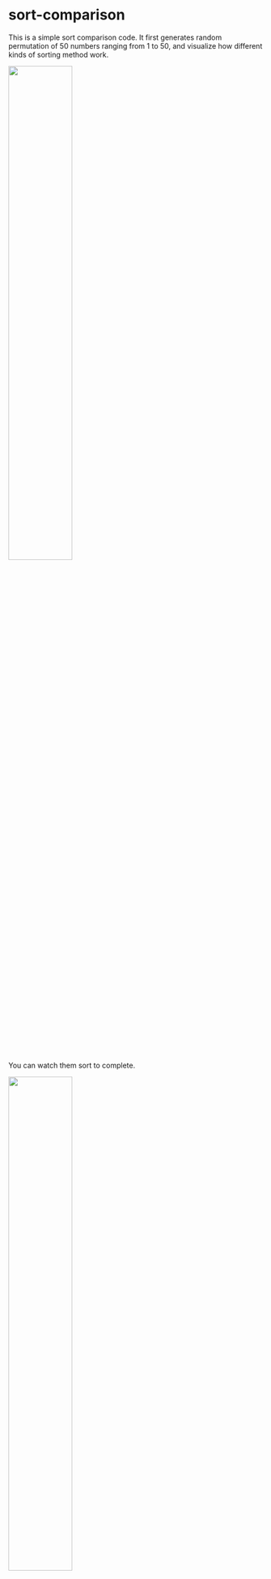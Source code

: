 # sort-comparison
  This is a simple sort comparison code. It first generates random permutation of 50 numbers ranging from 1 to 50, and visualize how different kinds of sorting method work.

  <img src="https://github.com/user-attachments/assets/dbf65f12-9236-43d2-aa64-8586fa4f6e8f" width=50% height=50%>

  You can watch them sort to complete.
  
  <img src="https://github.com/user-attachments/assets/e08e4cbb-01ca-4368-8448-6b8f701dbbe9" width=50% height=50%>


This code applies five kinds of sort:

 * Bubble Sort `O(n^2)`
```py
# Function to perform bubble sort
def bubble_sort(arr):
   steps = []
   n = len(arr)
   for i in range(n - 1):
       for j in range(n - i - 1):
           if arr[j] > arr[j + 1]:
               arr[j], arr[j + 1] = arr[j + 1], arr[j]
               steps.append([j, j + 1])
           else:
               steps.append([0, 0])
   return steps
```
 * Insertion Sort `O(n^2)`
```py
# Function to perform insertion sort
def insertion_sort(arr):
   steps = []
   for i in range(1, len(arr)):
       j = i - 1
       while j >= 0 and arr[j + 1] < arr[j]:
           arr[j], arr[j + 1] = arr[j + 1], arr[j]
           steps.append([j, j + 1])
           j -= 1
   return steps
```
 * Merge Sort `O(nlog(n))`
```py
# Function to perform merge sort
def merge_sort(arr, l, r):
   if len(arr) > 1:
       mid = len(arr) // 2
       real_mid = (l + r + 1) // 2
       left = arr[:mid].copy()
       right = arr[mid:].copy()
       merge_sort(left, l, real_mid)
       merge_sort(right, real_mid, r)

       i = j = k = 0
       while i < len(left) and j < len(right):
           if left[i] < right[j]:
               arr[k] = left[i]
               merge_steps.append([k + l, left[i]])
               i += 1
           else:
               arr[k] = right[j]
               merge_steps.append([k + l, right[j]])
               j += 1
           k += 1

       while i < len(left):
           arr[k] = left[i]
           merge_steps.append([k + l, left[i]])
           i += 1
           k += 1

       while j < len(right):
           arr[k] = right[j]
           merge_steps.append([k + l, right[j]])
           j += 1
           k += 1
```
 * Quick Sort `O(nlog(n))`
```py
# Function to perform partition for quick sort
def partition(arr, l, r):
   steps = []
   pivot = arr[r]
   i = l - 1
   for j in range(l, r):
       if arr[j] <= pivot:
           i += 1
           arr[i], arr[j] = arr[j], arr[i]
           steps.append([i, j])
       else:
           steps.append([0, 0])

   arr[i + 1], arr[r] = arr[r], arr[i + 1]
   steps.append([i + 1, r])
   return i + 1, steps
# Function to perform quick sort
def quick_sort(arr, l, r):
   steps = []
   if l < r:
       q, q_steps = partition(arr, l, r)
       steps.extend(q_steps)
       steps.extend(quick_sort(arr, l, q - 1))
       steps.extend(quick_sort(arr, q + 1, r))
   return steps

```
 * Heap Sort `O(nlog(n))`
```py
# Function to heapify for heap sort
def heapify(arr, n, i):
   steps = []
   mx = i
   l = 2 * i + 1
   r = 2 * i + 2

   if l < n and arr[i] < arr[l]:
       mx = l
   if r < n and arr[mx] < arr[r]:
       mx = r
   if mx != i:
       arr[i], arr[mx] = arr[mx], arr[i]
       steps.append([i, mx])
       steps.extend(heapify(arr, n, mx))
   return steps

# Function to perform heap sort
def heap_sort(arr):
   steps = []
   n = len(arr)
   for i in range(n // 2, -1, -1):
       steps.extend(heapify(arr, n, i))
   for i in range(n - 1, 0, -1):
       arr[i], arr[0] = arr[0], arr[i]
       steps.append([i, 0])
       steps.extend(heapify(arr, i, 0))
   return steps
```
